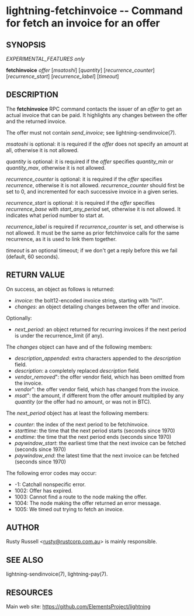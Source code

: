 lightning-fetchinvoice -- Command for fetch an invoice for an offer
===================================================================

SYNOPSIS
--------

*EXPERIMENTAL_FEATURES only*

**fetchinvoice** *offer* \[*msatoshi*\] \[*quantity*\] \[*recurrence_counter*\] \[*recurrence_start*\] \[*recurrence_label*\] \[*timeout*\]

DESCRIPTION
-----------

The **fetchinvoice** RPC command contacts the issuer of an *offer* to get
an actual invoice that can be paid.  It highlights any changes between the
offer and the returned invoice.

The offer must not contain *send_invoice*; see lightning-sendinvoice(7).

*msatoshi* is optional: it is required if the *offer* does not specify
an amount at all, otherwise it is not allowed.

*quantity* is optional: it is required if the *offer* specifies
*quantity_min* or *quantity_max*, otherwise it is not allowed.

*recurrence_counter* is optional: it is required if the *offer*
specifies *recurrence*, otherwise it is not allowed.
*recurrence_counter* should first be set to 0, and incremented for
each successive invoice in a given series.

*recurrence_start* is optional: it is required if the *offer*
specifies *recurrence_base* with *start_any_period* set, otherwise it
is not allowed.  It indicates what period number to start at.

*recurrence_label* is required if *recurrence_counter* is set, and
otherwise is not allowed.  It must be the same as prior fetchinvoice
calls for the same recurrence, as it is used to link them together.

*timeout* is an optional timeout; if we don't get a reply before this
we fail (default, 60 seconds).

RETURN VALUE
------------

On success, an object as follows is returned:

* *invoice*: the bolt12-encoded invoice string, starting with "lni1".
* *changes*: an object detailing changes between the offer and invoice.

Optionally:
* *next_period*: an object returned for recurring invoices if the next 
  period is under the recurrence_limit (if any).
  
The *changes* object can have and of the following members:
* *description_appended*: extra characters appended to the *description* field.
* *description*: a completely replaced *description* field.
* *vendor_removed*": the offer vendor field, which has been omitted from the invoice.
* *vendor*": the offer vendor field, which has changed from the invoice.
* *msat*": the amount, if different from the offer amount multiplied
  by any *quantity* (or the offer had no amount, or was not in BTC).

The *next_period* object has at least the following members:
* *counter*: the index of the next period to be fetchinvoice.
* *starttime*: the time that the next period starts (seconds since 1970)
* *endtime*: the time that the next period ends (seconds since 1970)
* *paywindow_start*: the earliest time that the next invoice can be fetched (seconds since 1970)
* *paywindow_end*: the latest time that the next invoice can be fetched (seconds since 1970)

The following error codes may occur:
- -1: Catchall nonspecific error.
- 1002: Offer has expired.
- 1003: Cannot find a route to the node making the offer.
- 1004: The node making the offer returned an error message.
- 1005: We timed out trying to fetch an invoice.

AUTHOR
------

Rusty Russell <<rusty@rustcorp.com.au>> is mainly responsible.

SEE ALSO
--------

lightning-sendinvoice(7), lightning-pay(7).

RESOURCES
---------

Main web site: <https://github.com/ElementsProject/lightning>

